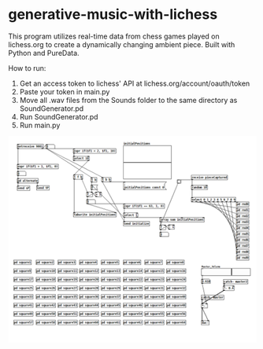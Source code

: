 # generative-music-with-lichess
This program utilizes real-time data from chess games played on lichess.org to create a dynamically changing ambient piece. Built with Python and PureData.

How to run:

1. Get an access token to lichess' API at lichess.org/account/oauth/token
2. Paste your token in main.py
3. Move all .wav files from the Sounds folder to the same directory as SoundGenerator.pd
5. Run SoundGenerator.pd
6. Run main.py

<img src="https://github.com/Eeelis/generative-music-with-lichess/blob/main/Images/SoundGenerator.png">
